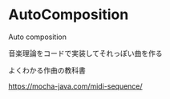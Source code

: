 # AutoComposition
Auto composition

音楽理論をコードで実装してそれっぽい曲を作る


よくわかる作曲の教科書




https://mocha-java.com/midi-sequence/
